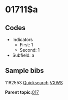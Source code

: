 # 01711$a

## Codes

-   Indicators
    -   First: 1
    -   Second: 1
-   Subfield: a

## Sample bibs

1162553 [Quicksearch](https://search.library.yale.edu/catalog/1162553) [VXWS](http://prodorbis.library.yale.edu:7014/vxws/GetHoldingsService?bibId=1162553)

**Parent topic:**[017](../../tags/017/017.md)

